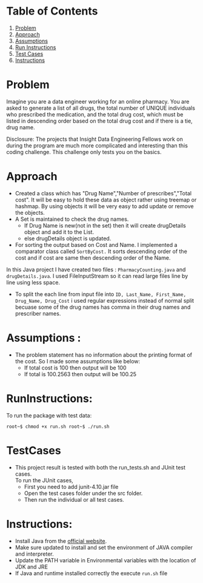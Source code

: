 # Table of Contents
1. [Problem](README.md#problem)
2. [Approach](README.md#Approach)
3. [Assumptions](README.md#Assumptions)
4. [Run Instructions](README.md#RunInstructions)
5. [Test Cases](README.md#TestCases)
6. [Instructions](README.md#Instructions)


# Problem

Imagine you are a data engineer working for an online pharmacy. You are asked to generate a list of all drugs, the total number of UNIQUE individuals who prescribed the medication, and the total drug cost, which must be listed in descending order based on the total drug cost and if there is a tie, drug name. 

Disclosure: The projects that Insight Data Engineering Fellows work on during the program are much more complicated and interesting than this coding challenge. This challenge only tests you on the basics. 

# Approach

* Created a class which has "Drug Name","Number of prescribes","Total cost". It will be easy to hold these data as object rather using treemap or hashmap. By using objects it will be very easy to add update or remove the objects.
* A Set is maintained to check the drug names.
    *  If Drug Name is new(not in the set) then it will create drugDetails object and add it to the List.
    *  else drugDetails object is updated.
* For sorting the output based on Cost and Name. I implemented a comparator class called `SortByCost.` It sorts descending order of the cost and if cost are same then descending order of the Name.

In this Java project I have created two files : `PharmacyCounting.java` and `drugDetails.java`. I used FileInputStream so it can read large files line by line using less space. 

* To split the each line from input file into `ID, Last_Name, First_Name, Drug_Name, Drug_Cost` i used regular expressions instead of normal split becuase some of the drug names has comma in their drug names and prescriber names.

# Assumptions :
* The problem statement has no information about the printing format of the cost. So I made some assumptions like below: 
    - If total cost is  100 then output will be 100
    - If total is 100.2563 then output will be 100.25

# RunInstructions:
To run the package with test data:

`root~$ chmod +x run.sh
root~$ ./run.sh`


# TestCases
* This project result is tested with both the run_tests.sh and JUnit test cases.<br>
    To run the JUnit cases, 
    - First you need to add junit-4.10.jar file
    - Open the test cases folder under the src folder.
    - Then run the individual or all test cases.
    
# Instructions:
* Install Java from the [official website](https://java.com/en/).
* Make sure updated to install and set the environment  of JAVA compiler and interpreter.
* Update the PATH variable in Environmental variables with the location of JDK and JRE
* If Java and runtime installed correctly the execute `run.sh` file   
    
